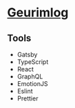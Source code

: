 # [Geurimlog](https://geurim.dev/)
## Tools
- Gatsby
- TypeScript
- React
- GraphQL
- EmotionJS
- Eslint
- Prettier